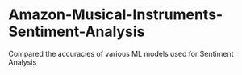# Amazon-Musical-Instruments-Sentiment-Analysis
Compared the accuracies of various ML models used for Sentiment Analysis

